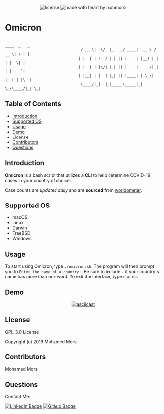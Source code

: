 <div align="center">

![license](https://img.shields.io/github/license/mohmorsi/Space-Byte?style=flat-square)
![made with heart by mohmorsi](https://img.shields.io/badge/made%20with%20%E2%9D%A4%EF%B8%8F%20by-mohmorsi-red?style=flat-square)
</div>
                                   
# Omicron
                                       ____  __  __ _____ _____ _____   ____  _   _ 
                                      / __ \|  \/  |_   _/ ____|  __ \ / __ \| \ | |
                                     | |  | | \  / | | || |    | |__) | |  | |  \| |
                                     | |  | | |\/| | | || |    |  _  /| |  | | .  `|
                                     | |__| | |  | |_| || |____| | \ \| |__| | |\  |
                                      \____/|_|  |_|_____\_____|_|  \_\\____/|_| \_|
## Table of Contents
* [Introduction](#introduction)
* [Supported OS](#supported-os)
* [Usage](#usage)
* [Demo](#demo)
* [License](#license)
* [Contributors](#contributors)
* [Questions](#questions)

## Introduction
**Omicron** is a bash script that utilizes a **CLI** to help determine COVID-19 cases in your country of choice. 

Case counts are _updated daily_ and are **sourced** from <a href="https://www.worldometers.info/coronavirus/#countries">worldometer</a>.

## Supported OS
<ul>
<li> macOS </li>
<li> Linux </li>
<li> Darwin </li>
<li> FreeBSD </li>
<li> Windows </li>
</ul>

## Usage
To start using Omicron, type `./omicron.sh`. The program will then prompt you to `Enter the name of a country:`. Be sure to include `-` if your country's name has more than one word. To exit the interface, type `n` or `no`.

## Demo
<div align="center">
  
[![asciicast](https://asciinema.org/a/ZvTos7YXn8aYCgnuICDgH1V8V.svg)](https://asciinema.org/a/ZvTos7YXn8aYCgnuICDgH1V8V)
</div>


## License
GPL-3.0 License

Copyright (c) 2019 Mohamed Morsi
## Contributors
Mohamed Morsi
## Questions
Contact Me:

[![LinkedIn Badge](https://img.shields.io/badge/LinkedIn-0077B5?style=for-the-badge&logo=linkedin&logoColor=white)](https://www.linkedin.com/in/mohamedammorsi)
[![Github Badge](https://img.shields.io/badge/Github-100000?style=for-the-badge&logo=github&logoColor=white)](https://www.github.com/mohmorsi)
